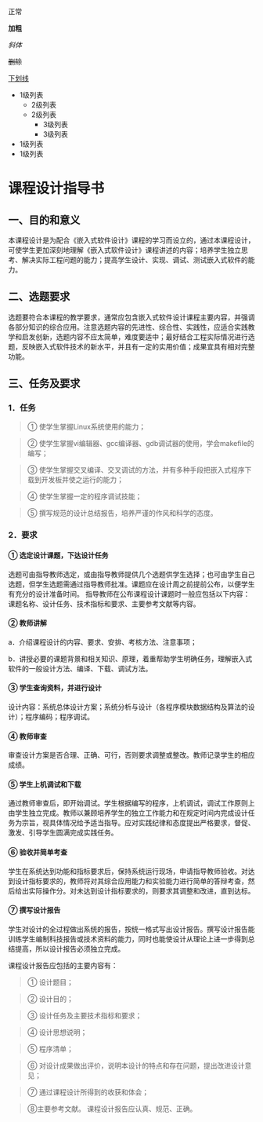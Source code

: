 正常

**加粗**

*斜体*

~~删除~~

<u>下划线</u>



- 1级列表
    * 2级列表
    * 2级列表
        + 3级列表
        + 3级列表
- 1级列表
- 1级列表



# 课程设计指导书

## 一、目的和意义  

​        本课程设计是为配合《嵌入式软件设计》课程的学习而设立的，通过本课程设计，可使学生更加深刻地理解《嵌入式软件设计》课程讲述的内容；培养学生独立思考、解决实际工程问题的能力；提高学生设计、实现、调试、测试嵌入式软件的能力。  



## 二、选题要求  

​        选题要符合本课程的教学要求，通常应包含嵌入式软件设计课程主要内容，并强调各部分知识的综合应用。注意选题内容的先进性、综合性、实践性，应适合实践教学和启发创新，选题内容不应太简单，难度要适中；最好结合工程实际情况进行选题，反映嵌入式软件技术的新水平，并且有一定的实用价值；成果宜具有相对完整功能。 



## 三、任务及要求  

### 1．任务  

> ① 使学生掌握Linux系统使用的能力；  

> ② 使学生掌握vi编辑器、gcc编译器、gdb调试器的使用，学会makefile的编写；  

> ③ 使学生掌握交叉编译、交叉调试的方法，并有多种手段把嵌入式程序下载到开发板并使之运行的能力；  

> ④ 使学生掌握一定的程序调试技能；  

> ⑤ 撰写规范的设计总结报告，培养严谨的作风和科学的态度。 



###  2．要求  

#### ① 选定设计课题，下达设计任务  

​        选题可由指导教师选定，或由指导教师提供几个选题供学生选择；也可由学生自己选题，但学生选题需通过指导教师批准。课题应在设计周之前提前公布，以便学生有充分的设计准备时间。  指导教师在公布课程设计课题时一般应包括以下内容：课题名称、设计任务、技术指标和要求、主要参考文献等内容。  

#### ② 教师讲解  

a．介绍课程设计的内容、要求、安排、考核方法、注意事项；  

b．讲授必要的课题背景和相关知识、原理，着重帮助学生明确任务，理解嵌入式软件的一般设计方法、编译、下载、调试方法。  

#### ③ 学生查询资料，并进行设计  

​        设计内容：系统总体设计方案；系统分析与设计（各程序模块数据结构及算法的设计）；程序编码；程序调试。  

#### ④ 教师审查  

​       审查设计方案是否合理、正确、可行，否则要求调整或整改。教师记录学生的相应成绩。  

#### ⑤ 学生上机调试和下载  

​        通过教师审查后，即开始调试。学生根据编写的程序，上机调试，调试工作原则上由学生独立完成。教师以兼顾培养学生的独立工作能力和在规定时间内完成设计任务为宗旨，视具体情况给予适当指导。应对实践纪律和态度提出严格要求，督促、激发、引导学生圆满完成实践任务。  

#### ⑥ 验收并简单考查  

​        学生在系统达到功能和指标要求后，保持系统运行现场，申请指导教师验收。对达到设计指标要求的，教师将对其综合应用能力和实验能力进行简单的答辩考查，然后给出实际操作分。对未达到设计指标要求的，则要求其调整和改进，直到达标。

#### ⑦ 撰写设计报告  

​        学生对设计的全过程做出系统的报告，按统一格式写出设计报告。撰写设计报告能训练学生编制科技报告或技术资料的能力，同时也能使设计从理论上进一步得到总结提高，所以设计报告必须独立完成。  

课程设计报告应包括的主要内容有：  

> ① 设计题目；  

> ② 设计目的；  

> ③ 设计任务及主要技术指标和要求；  

> ④ 设计思想说明；   

> ⑤ 程序清单；   

> ⑥ 对设计成果做出评价，说明本设计的特点和存在问题，提出改进设计意见；  

> ⑦ 通过课程设计所得到的收获和体会；   

> ⑧主要参考文献。  课程设计报告应认真、规范、正确。  

